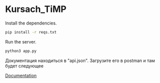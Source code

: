 # Kursach_TiMP
Install the dependencies.

```sh
pip install -r reqs.txt
```

Run the server.

```sh
python3 app.py
```
Документация находиться в "api.json". Загрузите его в postman и там будет следующее

[Documentation](pictures/documentation.png)
